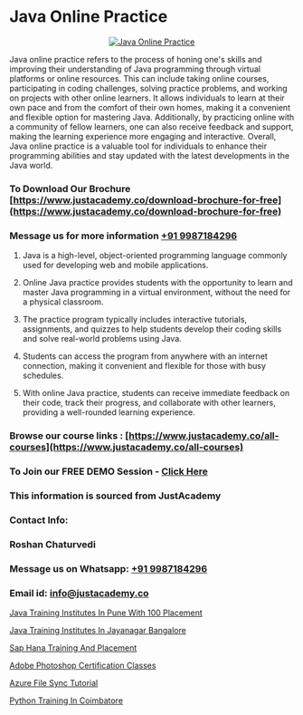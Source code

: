 # Java Online Practice

<p align="center">
  <a href="https://justacademy.co/course-detail/core-java-training">
    <img src="https://justacademy.co/storage2/course_image/1677245426_course_image.webp" alt="Java Online Practice">
  </a>
</p>


Java online practice refers to the process of honing one's skills and improving their understanding of Java programming through virtual platforms or online resources. This can include taking online courses, participating in coding challenges, solving practice problems, and working on projects with other online learners. It allows individuals to learn at their own pace and from the comfort of their own homes, making it a convenient and flexible option for mastering Java. Additionally, by practicing online with a community of fellow learners, one can also receive feedback and support, making the learning experience more engaging and interactive. Overall, Java online practice is a valuable tool for individuals to enhance their programming abilities and stay updated with the latest developments in the Java world.
### To Download Our Brochure [https://www.justacademy.co/download-brochure-for-free](https://www.justacademy.co/download-brochure-for-free)
### Message us for more information [+91 9987184296](https://api.whatsapp.com/send?phone=919987184296)
1) Java is a high-level, object-oriented programming language commonly used for developing web and mobile applications.

2) Online Java practice provides students with the opportunity to learn and master Java programming in a virtual environment, without the need for a physical classroom.

3) The practice program typically includes interactive tutorials, assignments, and quizzes to help students develop their coding skills and solve real-world problems using Java.

4) Students can access the program from anywhere with an internet connection, making it convenient and flexible for those with busy schedules.

5) With online Java practice, students can receive immediate feedback on their code, track their progress, and collaborate with other learners, providing a well-rounded learning experience.

### Browse our course links : [https://www.justacademy.co/all-courses](https://www.justacademy.co/all-courses) 
### To Join our FREE DEMO Session - [Click Here](https://www.justacademy.co/register-for-course-demo)


### This information is sourced from JustAcademy
### Contact Info:
### Roshan Chaturvedi
### Message us on Whatsapp: [+91 9987184296](https://api.whatsapp.com/send?phone=919987184296)
### Email id: [info@justacademy.co](mailto:info@justacademy.co)
                
[Java Training Institutes In Pune With 100 Placement](https://www.linkedin.com/pulse/java-training-institutes-pune-100-placement-justacademy-boston-hcrae?trackingId=Tv3hkwshyR%2FIcTnpF3b5yQ%3D%3D&lipi=urn%3Ali%3Apage%3Ad_flagship3_company_admin%3ByHVlcoLQTcuBfUU9SYITnA%3D%3D)

[Java Training Institutes In Jayanagar Bangalore](https://www.linkedin.com/pulse/java-training-institutes-jayanagar-bangalore-justacademy-hyderabad-yhv3e?trackingId=eXfTKAKwH1q%2FUUPxJNGprA%3D%3D)

[Sap Hana Training And Placement](https://medium.com/@sagarawat89/sap-hana-training-and-placement-ac8e6d47387a)

[Adobe Photoshop Certification Classes](https://medium.com/@ranemanish460/adobe-photoshop-certification-classes-6cfa87640cd4)

[Azure File Sync Tutorial](https://justacademyin.github.io/justacademy/azure-file-sync-tutorial)

[Python Training In Coimbatore](https://justacademyin.github.io/justacademy/python-training-in-coimbatore)


